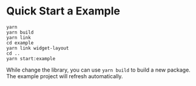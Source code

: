 # Quick Start a Example

```
yarn
yarn build
yarn link
cd example
yarn link widget-layout
cd ..
yarn start:example
```

While change the library, you can use `yarn build` to build a new package.
The example project will refresh automatically.
